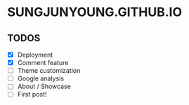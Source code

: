# SUNGJUNYOUNG.GITHUB.IO

## TODOS
- [X] Deployment
- [X] Comment feature
- [ ] Theme customization
- [ ] Google analysis
- [ ] About / Showcase
- [ ] First post!